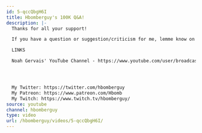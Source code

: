 ```yaml
---
id: 5-qccQbgH6I
title: Hbomberguy's 100K Q&A!
description: |-
  Thanks for all your support!

  If you have a question or suggestion/criticism for me, lemme know on Curiouscat! https://curiouscat.me/Hbomberguy

  LINKS

  Noah Gervais' YouTube Channel - https://www.youtube.com/user/broadcaststsatic




  My Twitter: https://twitter.com/hbomberguy
  My Patreon: https://www.patreon.com/Hbomb
  My Twitch: https://www.twitch.tv/hbomberguy/
source: youtube
channel: hbomberguy
type: video
url: /hbomberguy/videos/5-qccQbgH6I/
---
```

